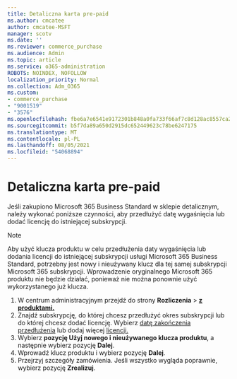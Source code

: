 ```yaml
---
title: Detaliczna karta pre-paid
ms.author: cmcatee
author: cmcatee-MSFT
manager: scotv
ms.date: ''
ms.reviewer: commerce_purchase
ms.audience: Admin
ms.topic: article
ms.service: o365-administration
ROBOTS: NOINDEX, NOFOLLOW
localization_priority: Normal
ms.collection: Adm_O365
ms.custom:
- commerce_purchase
- "9001519"
- "3576"
ms.openlocfilehash: fbe6a7e6541e9172301b848a0fa733f66af7c8d128ac8557ca2cd62cad1d06ad
ms.sourcegitcommit: b5f7da89a650d2915dc652449623c78be6247175
ms.translationtype: MT
ms.contentlocale: pl-PL
ms.lasthandoff: 08/05/2021
ms.locfileid: "54068894"
---
```

# <a name="retail-prepaid-card"></a>Detaliczna karta pre-paid

Jeśli zakupiono Microsoft 365 Business Standard w sklepie detalicznym, należy wykonać poniższe czynności, aby przedłużyć datę wygaśnięcia lub dodać licencję do istniejącej subskrypcji.

> [!NOTE]
> Aby użyć klucza produktu w celu przedłużenia daty wygaśnięcia lub dodania licencji do istniejącej subskrypcji usługi Microsoft 365 Business Standard, potrzebny jest nowy i nieużywany klucz dla tej samej subskrypcji Microsoft 365 subskrypcji. Wprowadzenie oryginalnego Microsoft 365 produktu nie będzie działać, ponieważ nie można ponownie użyć wykorzystanego już klucza.

1. W centrum administracyjnym przejdź do strony **Rozliczenia**  >  **[z produktami.](https://go.microsoft.com/fwlink/p/?linkid=842054)**
2. Znajdź subskrypcję, do której chcesz przedłużyć okres subskrypcji lub do której chcesz dodać licencję. Wybierz [datę zakończenia przedłużenia](https://go.microsoft.com/fwlink/p/?linkid=842054) lub dodaj więcej [licencji.](https://go.microsoft.com/fwlink/p/?linkid=842054)
3. Wybierz **pozycję Użyj nowego i nieużywanego klucza produktu**, a następnie wybierz pozycję **Dalej**.
4. Wprowadź klucz produktu i wybierz pozycję **Dalej**.
5. Przejrzyj szczegóły zamówienia. Jeśli wszystko wygląda poprawnie, wybierz pozycję **Zrealizuj**.